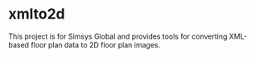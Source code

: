# xmlto2d

This project is for Simsys Global and provides tools for converting XML-based floor plan data to 2D floor plan images. 